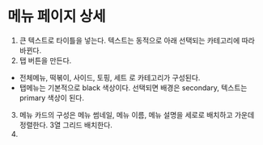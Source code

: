 # 메뉴 페이지 상세

1. 큰 텍스트로 타이틀을 넣는다. 텍스트는 동적으로 아래 선택되는 카테고리에 따라 바뀐다.
2. 탭 버튼을 만든다.

- 전체메뉴, 떡볶이, 사이드, 토핑, 세트 로 카테고리가 구성된다.
- 탭메뉴는 기본적으로 black 색상이다. 선택되면 배경은 secondary, 텍스트는 primary 색상이 된다.

3. 메뉴 카드의 구성은 메뉴 썸네일, 메뉴 이름, 메뉴 설명을 세로로 배치하고 가운데 정렬한다. 3열 그리드 배치한다.
4.
